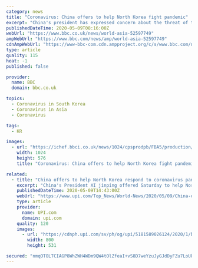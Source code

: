 ```yaml
---
category: news
title: "Coronavirus: China offers to help North Korea fight pandemic"
excerpt: "China's president has expressed concern about the threat of the coronavirus to North Korea and offered help. Xi Jinping was responding to a message that he received from the North Korean leader, Kim Jong-un."
publishedDateTime: 2020-05-09T08:16:00Z
webUrl: "https://www.bbc.co.uk/news/world-asia-52597749"
ampWebUrl: "https://www.bbc.com/news/amp/world-asia-52597749"
cdnAmpWebUrl: "https://www-bbc-com.cdn.ampproject.org/c/s/www.bbc.com/news/amp/world-asia-52597749"
type: article
quality: 115
heat: -1
published: false

provider:
  name: BBC
  domain: bbc.co.uk

topics:
  - Coronavirus in South Korea
  - Coronavirus in Asia
  - Coronavirus

tags:
  - KR

images:
  - url: "https://ichef.bbci.co.uk/news/1024/cpsprodpb/FBA5/production/_112212446_mediaitem112212445.jpg"
    width: 1024
    height: 576
    title: "Coronavirus: China offers to help North Korea fight pandemic"

related:
  - title: "China offers to help North Korea respond to coronavirus pandemic"
    excerpt: "China's President XI jinping offered Saturday to help North Korean leader Kim Jong Un respond to the coronavirus pandemic."
    publishedDateTime: 2020-05-09T14:43:00Z
    webUrl: "https://www.upi.com/Top_News/World-News/2020/05/09/China-offers-to-help-North-Korea-respond-to-coronavirus-pandemic/5181589026124/"
    type: article
    provider:
      name: UPI.com
      domain: upi.com
    quality: 120
    images:
      - url: "https://cdnph.upi.com/sv/ph/og/upi/5181589026124/2020/1/b9f50c15f39aa03604724dc6e9fe9534/v1.5/China-offers-to-help-North-Korea-respond-to-coronavirus-pandemic.jpg"
        width: 800
        height: 531

secured: "nmqOTOLTCIAGP8WhZWH4WDm9QW4tOlZfeaI+vS8D7weYzuJyGJdDyFZu7LoUkWFnYbv0YaoIF4jImX3JRd1Dmn7FzjMd0/5HvqAkmATNAnEd4n15hHHh6wmaeytCUaoWGaYHQfqzDCdgRTo18KVDC3ql033RoivpRsVdMAj2VYJwK8u0Asgv8EAHUnaMuzLtwktzqHCKxoqzjs9w3Z/WQSaH6XYmuizhYPA53zSg+DVhRJMi/Wts4UM6gnKRrfjDpEUVMR6hnoR7isELeTQ5wTZeFS0YyvCoOYaDHPvUMGID4asR4iPEdyJmsgafWfJU8aFrtLD0dzEBzDY22DWnWmXuQ3bZ19cGdJUkKmhCtZttH32xTxZT9Hc62Blac6AfpUWCLoESZSTqVoNX5hwCrZkpBo6W4mBF7QW2Z9TWGcxwX7GdNr7bKFF0sd3/6ojbC41ycxBMRuNy2phrpENSw1rxVI6wlL10+JTH6lB9TAI=;QlHkgVj/3LXpxxmZ+QmqMw=="
---
```


